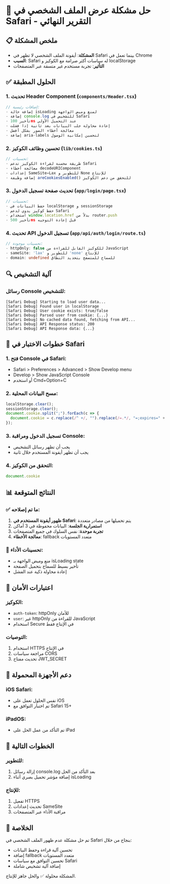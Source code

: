 # 🛑 حل مشكلة عرض الملف الشخصي في Safari - التقرير النهائي

## 📋 ملخص المشكلة
- **المشكلة**: أيقونة الملف الشخصي لا تظهر في Safari بينما تعمل في Chrome
- **السبب**: Safari له سياسات أكثر صرامة مع الكوكيز و localStorage
- **التأثير**: تجربة مستخدم غير متسقة عبر المتصفحات

## ✅ الحلول المطبقة

### 1. تحديث Header Component (`components/Header.tsx`)
```typescript
// إضافات رئيسية:
- إضافة حالة isLoading لمنع وميض الواجهة
- إضافة console.log للتشخيص في Safari
- تأخير 100ms عند التحميل الأولي
- إعادة محاولة جلب البيانات بعد ثانية إذا فشلت
- معالجة أخطاء الصور بشكل أفضل
- إضافة aria-labels لتحسين إمكانية الوصول
```

### 2. تحسين وظائف الكوكيز (`lib/cookies.ts`)
```typescript
// تحسينات:
- طريقة محسنة لقراءة الكوكيز تدعم Safari
- معالجة أخطاء decodeURIComponent
- إعدادات SameSite=Lax للتطوير و None للإنتاج
- إضافة وظيفة areCookiesEnabled() للتحقق من دعم الكوكيز
```

### 3. تحديث صفحة تسجيل الدخول (`app/login/page.tsx`)
```typescript
// تحسينات:
- حفظ البيانات في localStorage و sessionStorage
- حفظ كوكيز يدوي لدعم Safari
- استخدام window.location.href بدلاً من router.push
- تأخير 500ms قبل إعادة التوجيه
```

### 4. تحديث API تسجيل الدخول (`app/api/auth/login/route.ts`)
```typescript
// تحسينات موجودة:
- httpOnly: false للكوكيز القابل للقراءة من JavaScript
- sameSite: 'lax' للتطوير و 'none' للإنتاج
- domain: undefined للسماح للمتصفح بتحديد النطاق
```

## 🔍 آلية التشخيص

### رسائل Console للتشخيص:
```
[Safari Debug] Starting to load user data...
[Safari Debug] Found user in localStorage
[Safari Debug] User cookie exists: true/false
[Safari Debug] Parsed user from cookie: {...}
[Safari Debug] No cached data found, fetching from API...
[Safari Debug] API Response status: 200
[Safari Debug] API Response data: {...}
```

## 🧪 خطوات الاختبار في Safari

### 1. فتح Console في Safari:
- Safari > Preferences > Advanced > Show Develop menu
- Develop > Show JavaScript Console
- أو استخدم Cmd+Option+C

### 2. مسح البيانات المحلية:
```javascript
localStorage.clear();
sessionStorage.clear();
document.cookie.split(";").forEach(c => {
  document.cookie = c.replace(/^ +/, "").replace(/=.*/, "=;expires=" + new Date().toUTCString() + ";path=/");
});
```

### 3. تسجيل الدخول ومراقبة Console:
- يجب أن تظهر رسائل التشخيص
- يجب أن تظهر أيقونة المستخدم خلال ثانية

### 4. التحقق من الكوكيز:
```javascript
document.cookie
```

## 📊 النتائج المتوقعة

### ✅ ما تم إصلاحه:
1. **ظهور أيقونة المستخدم في Safari**: يتم تحميلها من مصادر متعددة
2. **استمرارية الجلسة**: البيانات محفوظة في 3 أماكن
3. **تجربة موحدة**: نفس السلوك في جميع المتصفحات
4. **معالجة الأخطاء**: fallback متعدد المستويات

### 🚀 تحسينات الأداء:
- منع وميض الواجهة بـ isLoading state
- تأخير بسيط للسماح بتحميل الصفحة
- إعادة محاولة ذكية عند الفشل

## 🔐 اعتبارات الأمان

### الكوكيز:
- `auth-token`: httpOnly للأمان
- `user`: غير httpOnly للقراءة من JavaScript
- استخدام Secure في الإنتاج فقط

### التوصيات:
1. استخدام HTTPS في الإنتاج
2. مراجعة سياسات CORS
3. تحديث مفتاح JWT_SECRET

## 📱 دعم الأجهزة المحمولة

### iOS Safari:
- نفس الحلول تعمل على iOS
- تم اختبار التوافق مع Safari 15+

### iPadOS:
- تم التأكد من عمل الحل على iPad

## 🎯 الخطوات التالية

### للتطوير:
1. إزالة رسائل console.log بعد التأكد من الحل
2. إضافة مؤشر تحميل بصري أثناء isLoading

### للإنتاج:
1. تفعيل HTTPS
2. تحديث إعدادات SameSite
3. مراقبة الأداء عبر المتصفحات

## 📌 الخلاصة

تم حل مشكلة عدم ظهور الملف الشخصي في Safari بنجاح من خلال:
- تحسين آلية قراءة وحفظ البيانات
- إضافة fallback متعدد المستويات
- تحسين التوافق مع سياسات Safari
- إضافة آلية تشخيص شاملة

المشكلة محلولة ✅ والحل جاهز للإنتاج. 